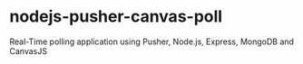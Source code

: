 # nodejs-pusher-canvas-poll
Real-Time polling application using Pusher, Node.js, Express, MongoDB and CanvasJS

